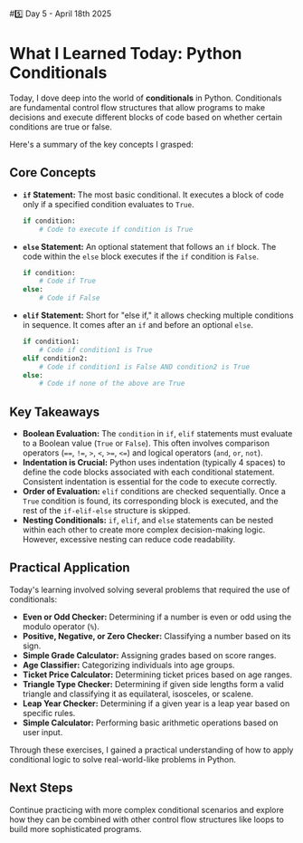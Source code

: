 #5️⃣ Day 5 - April 18th 2025 
# What I Learned Today: Python Conditionals

Today, I dove deep into the world of **conditionals** in Python. Conditionals are fundamental control flow structures that allow programs to make decisions and execute different blocks of code based on whether certain conditions are true or false.

Here's a summary of the key concepts I grasped:

## Core Concepts

* **`if` Statement:** The most basic conditional. It executes a block of code only if a specified condition evaluates to `True`.

    ```python
    if condition:
        # Code to execute if condition is True
    ```

* **`else` Statement:** An optional statement that follows an `if` block. The code within the `else` block executes if the `if` condition is `False`.

    ```python
    if condition:
        # Code if True
    else:
        # Code if False
    ```

* **`elif` Statement:** Short for "else if," it allows checking multiple conditions in sequence. It comes after an `if` and before an optional `else`.

    ```python
    if condition1:
        # Code if condition1 is True
    elif condition2:
        # Code if condition1 is False AND condition2 is True
    else:
        # Code if none of the above are True
    ```

## Key Takeaways

* **Boolean Evaluation:** The `condition` in `if`, `elif` statements must evaluate to a Boolean value (`True` or `False`). This often involves comparison operators (`==`, `!=`, `>`, `<`, `>=`, `<=`) and logical operators (`and`, `or`, `not`).
* **Indentation is Crucial:** Python uses indentation (typically 4 spaces) to define the code blocks associated with each conditional statement. Consistent indentation is essential for the code to execute correctly.
* **Order of Evaluation:** `elif` conditions are checked sequentially. Once a `True` condition is found, its corresponding block is executed, and the rest of the `if-elif-else` structure is skipped.
* **Nesting Conditionals:** `if`, `elif`, and `else` statements can be nested within each other to create more complex decision-making logic. However, excessive nesting can reduce code readability.

## Practical Application

Today's learning involved solving several problems that required the use of conditionals:

* **Even or Odd Checker:** Determining if a number is even or odd using the modulo operator (`%`).
* **Positive, Negative, or Zero Checker:** Classifying a number based on its sign.
* **Simple Grade Calculator:** Assigning grades based on score ranges.
* **Age Classifier:** Categorizing individuals into age groups.
* **Ticket Price Calculator:** Determining ticket prices based on age ranges.
* **Triangle Type Checker:** Determining if given side lengths form a valid triangle and classifying it as equilateral, isosceles, or scalene.
* **Leap Year Checker:** Determining if a given year is a leap year based on specific rules.
* **Simple Calculator:** Performing basic arithmetic operations based on user input.

Through these exercises, I gained a practical understanding of how to apply conditional logic to solve real-world-like problems in Python.

## Next Steps

Continue practicing with more complex conditional scenarios and explore how they can be combined with other control flow structures like loops to build more sophisticated programs.
